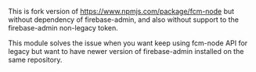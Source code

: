 This is fork version of https://www.npmjs.com/package/fcm-node but without dependency of firebase-admin, and also without support to the firebase-admin non-legacy token.

This module solves the issue when you want keep using fcm-node API for legacy but want to have newer version of firebase-admin installed on the same repository.
